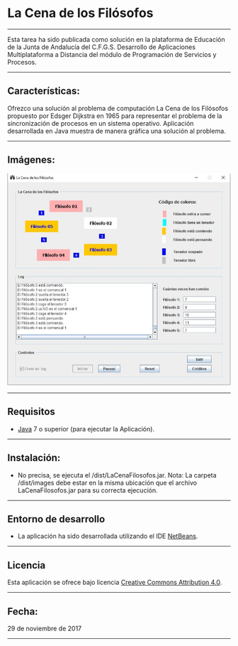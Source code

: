 La Cena de los Filósofos
=================================

_ _ _
Esta tarea ha sido publicada como solución en la plataforma de Educación de la Junta de Andalucía del C.F.G.S. Desarrollo de Aplicaciones Multiplataforma a Distancia del módulo de Programación de Servicios y Procesos.

_ _ _
## Características:
Ofrezco una solución al problema de computación La Cena de los Filósofos propuesto por Edsger Dijkstra en 1965 para representar el problema de la sincronización de procesos en un sistema operativo.
Aplicación desarrollada en Java muestra de manera gráfica una solución al problema.

- - -
## Imágenes:
![img01]

- - -
## Requisitos
- [Java] 7 o superior (para ejecutar la Aplicación).

- - -
## Instalación:
- No precisa, se ejecuta el /dist/LaCenaFilosofos.jar.
Nota: La carpeta /dist/images debe estar en la misma ubicación que el archivo LaCenaFilosofos.jar para su correcta ejecución.

- - -
## Entorno de desarrollo
- La aplicación ha sido desarrollada utilizando el IDE [NetBeans].

- - -
## Licencia
Esta aplicación se ofrece bajo licencia [Creative Commons Attribution 4.0](https://choosealicense.com/licenses/cc-by-4.0/).

- - -
## Fecha:
29 de noviembre de 2017

- - -


[img01]: ./readme_imagenes/img01.jpg
[Java]: https://www.java.com/
[NetBeans]: https://netbeans.org/
